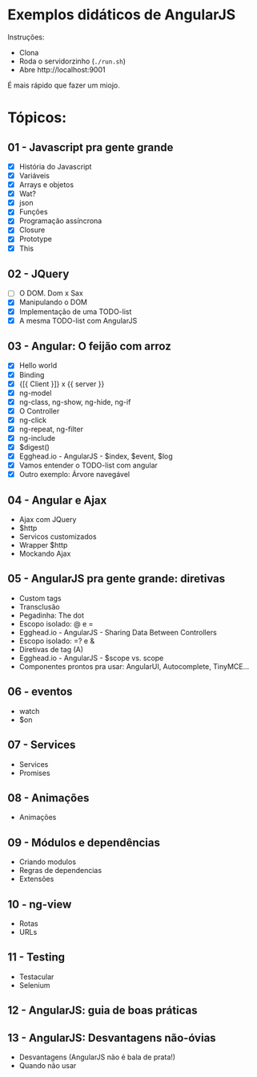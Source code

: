 # Exemplos didáticos de AngularJS

Instruções:

* Clona
* Roda o servidorzinho (`./run.sh`)
* Abre http://localhost:9001

É mais rápido que fazer um miojo.

# Tópicos:

## 01 - Javascript pra gente grande

- [x] História do Javascript
- [x] Variáveis
- [x] Arrays e objetos
- [x] Wat?
- [x] json
- [x] Funções
- [x] Programação assíncrona
- [x] Closure
- [x] Prototype
- [x] This

## 02 - JQuery

- [ ] O DOM. Dom x Sax
- [x] Manipulando o DOM
- [x] Implementação de uma TODO-list
- [x] A mesma TODO-list com AngularJS

## 03 - Angular: O feijão com arroz

- [x] Hello world
- [x] Binding
- [x] {[{ Client }]} x {{ server }}
- [x] ng-model
- [x] ng-class, ng-show, ng-hide, ng-if
- [x] O Controller
- [x] ng-click
- [x] ng-repeat, ng-filter
- [x] ng-include
- [x] $digest()
- [x] Egghead.io - AngularJS - $index, $event, $log
- [x] Vamos entender o TODO-list com angular
- [x] Outro exemplo: Árvore navegável

## 04 - Angular e Ajax

* Ajax com JQuery
* $http
* Servicos customizados
* Wrapper $http
* Mockando Ajax

## 05 - AngularJS pra gente grande: diretivas

* Custom tags
* Transclusão
* Pegadinha: The dot
* Escopo isolado: @ e =
* Egghead.io - AngularJS - Sharing Data Between Controllers
* Escopo isolado: =? e &
* Diretivas de tag (A)
* Egghead.io - AngularJS - $scope vs. scope
* Componentes prontos pra usar: AngularUI, Autocomplete, TinyMCE...

## 06 - eventos

* watch
* $on

## 07 - Services
* Services
* Promises

## 08 - Animações
* Animações

## 09 - Módulos e dependências

* Criando modulos
* Regras de dependencias
* Extensões

## 10 - ng-view
* Rotas
* URLs

## 11 - Testing
* Testacular
* Selenium

## 12 - AngularJS: guia de boas práticas

## 13 - AngularJS: Desvantagens não-óvias

* Desvantagens (AngularJS não é bala de prata!)
* Quando não usar
